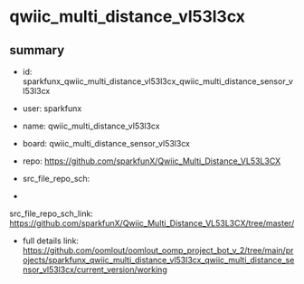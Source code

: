 # qwiic_multi_distance_vl53l3cx
 
## summary 
* id: sparkfunx_qwiic_multi_distance_vl53l3cx_qwiic_multi_distance_sensor_vl53l3cx
* user: sparkfunx
* name: qwiic_multi_distance_vl53l3cx
* board: qwiic_multi_distance_sensor_vl53l3cx
* repo: https://github.com/sparkfunX/Qwiic_Multi_Distance_VL53L3CX



* src_file_repo_sch: 
*
 src_file_repo_sch_link: https://github.com/sparkfunX/Qwiic_Multi_Distance_VL53L3CX/tree/master/
* full details link: https://github.com/oomlout/oomlout_oomp_project_bot_v_2/tree/main/projects/sparkfunx_qwiic_multi_distance_vl53l3cx_qwiic_multi_distance_sensor_vl53l3cx/current_version/working  






